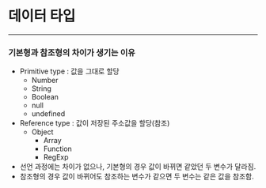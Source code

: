 # 데이터 타입
-----------------
### 기본형과 참조형의 차이가 생기는 이유
- Primitive type : 값을 그대로 할당
  - Number
  - String
  - Boolean
  - null
  - undefined
- Reference type : 값이 저장된 주소값을 할당(참조)
  - Object
    - Array
    - Function
    - RegExp
- 선언 과정에는 차이가 없으나, 기본형의 경우 값이 바뀌면 같았던 두 변수가 달라짐.
- 참조형의 경우 값이 바뀌어도 참조하는 변수가 같으면 두 변수는 같은 값을 참조함.
